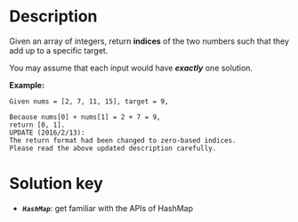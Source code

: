 # Description

Given an array of integers, return **indices** of the two numbers such that
they add up to a specific target.

You may assume that each input would have _**exactly**_ one solution.

**Example:**
```
Given nums = [2, 7, 11, 15], target = 9,

Because nums[0] + nums[1] = 2 + 7 = 9,
return [0, 1].
UPDATE (2016/2/13):
The return format had been changed to zero-based indices.
Please read the above updated description carefully.
```
# Solution key

- _**`HashMap`**_: get familiar with the APIs of HashMap